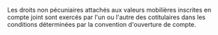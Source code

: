   
 Les droits non pécuniaires attachés aux valeurs mobilières inscrites en compte joint sont exercés par l'un ou l'autre des cotitulaires dans les conditions déterminées par la convention d'ouverture de compte.  

  
